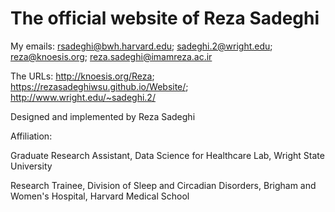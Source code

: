 # The official website of Reza Sadeghi

My emails: rsadeghi@bwh.harvard.edu; sadeghi.2@wright.edu; reza@knoesis.org; reza.sadeghi@imamreza.ac.ir

The URLs: http://knoesis.org/Reza; https://rezasadeghiwsu.github.io/Website/; http://www.wright.edu/~sadeghi.2/

Designed and implemented by Reza Sadeghi

Affiliation:

Graduate Research Assistant, Data Science for Healthcare Lab, Wright State University

Research Trainee, Division of Sleep and Circadian Disorders, Brigham and Women's Hospital, Harvard Medical School
